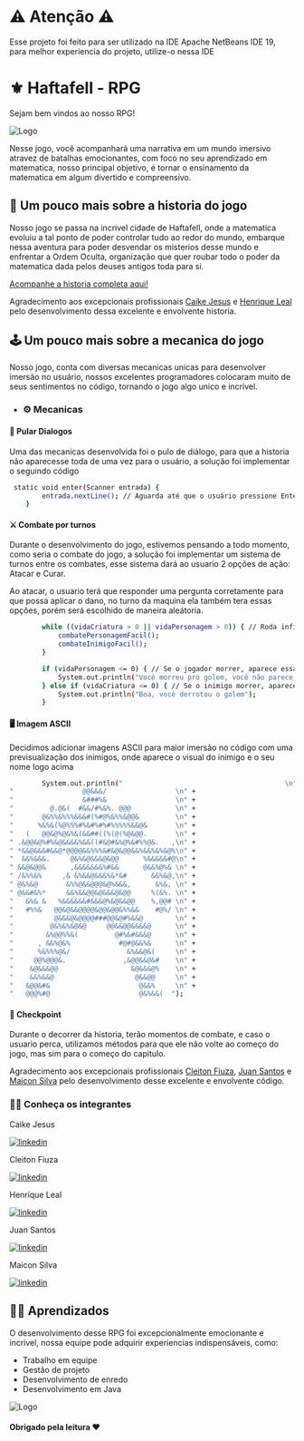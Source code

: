 
# ⚠ Atenção ⚠
Esse projeto foi feito para ser utilizado na IDE Apache NetBeans IDE 19, para melhor experiencia do projeto, utilize-o nessa IDE
# ⚜ Haftafell - RPG
Sejam bem vindos ao nosso RPG!

![Logo](https://media.discordapp.net/attachments/1148430124161699931/1157145409437847672/a-teenager-in-an-all-white-place-looking-at-magical-mathematical-numbers-in-the-air-with-the-color--556842189.png?ex=6556d324&is=65445e24&hm=096d241eacd6ae0d96f8d25f8d08da3d75733bcae16c570174189c51ef2f7d87&=&width=453&height=453)

Nesse jogo, você acompanhará uma narrativa em um mundo imersivo atravez de batalhas emocionantes, com foco no seu aprendizado em matematica, nosso principal objetivo, é tornar o ensinamento da matematica em algum divertido e compreensivo.

## 📖 Um pouco mais sobre a historia do jogo

Nosso jogo se passa na incrivel cidade de Haftafell, onde a matematica evoluiu a tal ponto de poder controlar tudo ao redor do mundo, embarque nessa aventura para poder desvendar os misterios desse mundo e enfrentar a Ordem Oculta, organização que quer roubar todo o poder da matematica dada pelos deuses antigos toda para si.

[Acompanhe a historia completa aqui!](https://github.com/JuanSantos64/Grupo-6---Turma-A/tree/HistóriaRPG)

Agradecimento aos excepcionais profissionais [Caike Jesus](https://www.linkedin.com/in/caike-jesus-5a37921b2) e [Henrique Leal](https://www.linkedin.com/in/henrique-leal-28733b1b5/) pelo desenvolvimento dessa excelente e envolvente historia.

## 🕹 Um pouco mais sobre a mecanica do jogo
Nosso jogo, conta com diversas mecanicas unicas para desenvolver imersão no usuário, nossos excelentes programadores colocaram muito de seus sentimentos no código, tornando o jogo algo unico e incrivel.

- ### ⚙ Mecanicas
#### 💭 Pular Dialogos
Uma das mecanicas desenvolvida foi o pulo de diálogo, para que a historia não aparecesse toda de uma vez para o usuário, a solução foi implementar o seguindo código

```bash
 static void enter(Scanner entrada) {
        entrada.nextLine(); // Aguarda até que o usuário pressione Enter
    }
```

#### ⚔ Combate por turnos

Durante o desenvolvimento do jogo, estivemos pensando a todo momento, como seria o combate do jogo, a solução foi implementar um sistema de turnos entre os combates, esse sistema dará ao usuario 2 opções de ação: Atacar e Curar.

Ao atacar, o usuario terá que responder uma pergunta corretamente para que possa aplicar o dano, no turno da maquina ela também tera essas opções, porém será escolhido de maneira aleátoria.

```bash
        while ((vidaCriatura > 0 || vidaPersonagem > 0)) { // Roda infinitamente até que um dos dois (inimigo ou jogador) tome um dano fatal ou seja, suas vidas chegarem a 0
            combatePersonagemFacil();
            combateInimigoFacil();
        }

        if (vidaPersonagem <= 0) { // Se o jogador morrer, aparece essa mensagem
            System.out.println("Você morreu pro golem, você não parece ser o escolhido");
        } else if (vidaCriatura <= 0) { // Se o inimigo morrer, aparece essa mensagem
            System.out.println("Boa, você derrotou o golem");
        }
```

#### 🖥 Imagem ASCII

Decidimos adicionar imagens ASCII para maior imersão no código com uma previsualização dos inimigos, onde aparece o visual do inimigo e o seu nome logo acima

```bash
        System.out.println("                                        \n" +
"                 @@&&&/                 \n" +
"                 &###%&                 \n" +
"         @.@&(  #&&/#%&%. @@@           \n" +
"       @&%%&%%%&&&#(%#@%&%%&@@&         \n" +
"      %&%&(%@%%%#%&#%#%#%%%%%&&@&       \n" +
"   (   @@&@%@&%&(&&##((%(@(%@&@@.       \n" +
" .&@@&@%#%&@&&&&%&&((#&@#&%@%&#%%@&.   ,\n" +
" *&&@&&&#&&@*@@@@&&%%%&#&@&@@&&%&&%&%&@%\n" +
"  &&%&&&.     @&%&@&&&@&@@      %&&&&&#@\n" +
" &&@&@@&      ,&&&&&&&%#&&      @&&%@%& \n" +
" /&%%&%     ,& &%&&@&&&%&*&#      &&%&@,\n" +
" @&%&@       &%%@&&@@@&@%&&&,      &%&, \n" +
" @&&#&%*     &&%&&@@&@&&&@&@@     %(&%. \n" +
"   &%& &   %&&&&&&#&&&@%&@&&@@    %,@@# \n" +
"   #%%&   @@&@&&@@@@&@@&@@&%%&&    #@%/ \n" +
"          @&&&@&@@@@###@@&@#%&&@        \n" +
"         @&%&%&@&@     @@&&@@&&&&@      \n" +
"        &%@@%%&(         @#%&#&&&@      \n" +
"      , &&%@&%            #@#@&&%&      \n" +
"      %&%%%@&/              &%&&@&(     \n" +
"     @@%@@@&.              ,&@@&&@&#    \n" +
"    &@&&&@@                  &@&&&@%    \n" +
"    &&%&&@                    @&&@@     \n" +
"   &@@&#&                      @&&%     \n" +
"   @@@%#@                      @&%&&(  ");
```
#### 📍 Checkpoint

Durante o decorrer da historia, terão momentos de combate, e caso o usuario perca, utilizamos métodos para que ele não volte ao começo do jogo, mas sim para o começo do capitulo.


Agradecimento aos excepcionais profissionais [Cleiton Fiuza](https://www.linkedin.com/in/cleiton-fiuza-souza-42a553193/), [Juan Santos](https://www.linkedin.com/in/juan-santos-28a001288/) e [Maicon Silva](https://www.linkedin.com/in/maicon-silva-888090212/) pelo desenvolvimento desse excelente e envolvente código.
### 👨‍💻 Conheça os integrantes
Caike Jesus

[![linkedin](https://img.shields.io/badge/linkedin-0A66C2?style=for-the-badge&logo=linkedin&logoColor=white)](https://www.linkedin.com/in/caike-jesus-5a37921b2)

Cleiton Fiuza

[![linkedin](https://img.shields.io/badge/linkedin-0A66C2?style=for-the-badge&logo=linkedin&logoColor=white)](https://www.linkedin.com/in/cleiton-fiuza-souza-42a553193/)

Henrique Leal

[![linkedin](https://img.shields.io/badge/linkedin-0A66C2?style=for-the-badge&logo=linkedin&logoColor=white)](https://www.linkedin.com/in/henrique-leal-28733b1b5/)

Juan Santos

[![linkedin](https://img.shields.io/badge/linkedin-0A66C2?style=for-the-badge&logo=linkedin&logoColor=white)](https://www.linkedin.com/in/juan-santos-28a001288/)

Maicon Silva

[![linkedin](https://img.shields.io/badge/linkedin-0A66C2?style=for-the-badge&logo=linkedin&logoColor=white)](https://www.linkedin.com/in/maicon-silva-888090212/)
## 👨‍🎓 Aprendizados

O desenvolvimento desse RPG foi excepcionalmente emocionante e incrivel, nossa equipe pode adquirir experiencias indispensáveis, como:

- Trabalho em equipe
- Gestão de projeto
- Desenvolvimento de enredo
- Desenvolvimento em Java



![Logo](https://media.discordapp.net/attachments/1148430124161699931/1157144010280935444/RPG_CAPA.png?ex=654d9756&is=653b2256&hm=836fa56b27e4b8c47063ba03111fb30be360db831e180f21ef3f7a1b5c956528&=&width=453&height=453)

#### Obrigado pela leitura ❤ 
